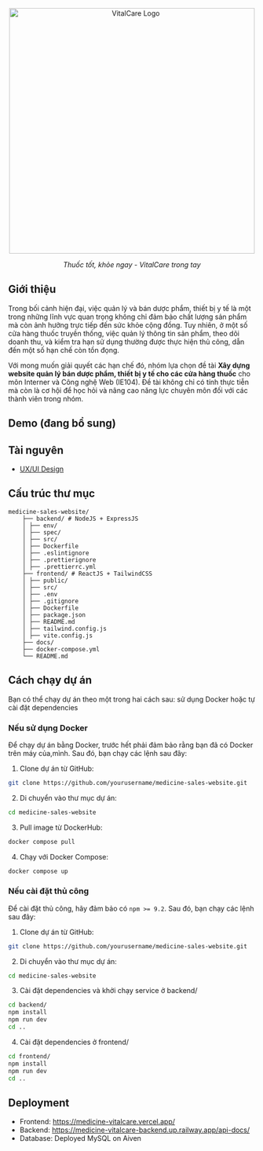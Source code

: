 <div align="center">
  <img src="frontend/public/images/transparent_logo.svg" alt="VitalCare Logo" width="500" class="logo-light"/>
</div>

<div align="center">
<p><i>Thuốc tốt, khỏe ngay - VitalCare trong tay</i></p>
</div>

## Giới thiệu

Trong bối cảnh hiện đại, việc quản lý và bán dược phẩm, thiết bị y tế là một trong những
lĩnh vực quan trọng không chỉ đảm bảo chất lượng sản phẩm mà còn ảnh hưởng trực
tiếp đến sức khỏe cộng đồng. Tuy nhiên, ở một số cửa hàng thuốc truyền thống, việc
quản lý thông tin sản phẩm, theo dõi doanh thu, và kiểm tra hạn sử dụng thường được
thực hiện thủ công, dẫn đến một số hạn chế còn tồn đọng.

Với mong muốn giải quyết các hạn chế đó, nhóm lựa chọn đề tài **Xây dựng website quản lý bán dược phẩm, thiết bị y tế cho các cửa hàng thuốc** cho môn Interner và Công nghệ Web (IE104). Đề tài không chỉ có tính thực tiễn mà còn là cơ hội để học hỏi và nâng cao năng lực chuyên môn đối với các thành viên trong nhóm.

## Demo (đang bổ sung)

## Tài nguyên
- [UX/UI Design](https://www.figma.com/design/5bTAhfGoYGlyjHtlz8eNKu/UI-design---VitalCare-website?node-id=3-412&p=f)

## Cấu trúc thư mục

```
medicine-sales-website/
    ├── backend/ # NodeJS + ExpressJS
    │ ├── env/
    │ ├── spec/
    │ ├── src/
    │ ├── Dockerfile
    │ ├── .eslintignore
    │ ├── .prettierignore
    │ ├── .prettierrc.yml
    ├── frontend/ # ReactJS + TailwindCSS
    │ ├── public/
    │ ├── src/
    │ ├── .env
    │ ├── .gitignore
    │ ├── Dockerfile
    │ ├── package.json
    │ ├── README.md
    │ ├── tailwind.config.js
    │ ├── vite.config.js
    ├── docs/
    ├── docker-compose.yml
    └── README.md
```

## Cách chạy dự án

Bạn có thể chạy dự án theo một trong hai cách sau: sử dụng Docker hoặc tự cài đặt dependencies

### Nếu sử dụng Docker

Để chạy dự án bằng Docker, trước hết phải đảm bảo rằng bạn đã có Docker trên máy của,mình. Sau đó, bạn chạy các lệnh sau đây:

1. Clone dự án từ GitHub:

```bash
git clone https://github.com/yourusername/medicine-sales-website.git
```

2. Di chuyển vào thư mục dự án:

```bash
cd medicine-sales-website
```

3. Pull image từ DockerHub:

```bash
docker compose pull
```

4. Chạy với Docker Compose:

```bash
docker compose up
```

### Nếu cài đặt thủ công

Để cài đặt thủ công, hãy đảm bảo có `npm >= 9.2`. Sau đó, bạn chạy các lệnh sau đây:

1. Clone dự án từ GitHub:

```bash
git clone https://github.com/yourusername/medicine-sales-website.git
```

2. Di chuyển vào thư mục dự án:

```bash
cd medicine-sales-website
```

3. Cài đặt dependencies và khởi chạy service ở backend/

```bash
cd backend/
npm install
npm run dev
cd ..
```

4. Cài đặt dependencies ở frontend/

```bash
cd frontend/
npm install
npm run dev
cd ..
```

## Deployment

- Frontend: https://medicine-vitalcare.vercel.app/
- Backend: https://medicine-vitalcare-backend.up.railway.app/api-docs/
- Database: Deployed MySQL on Aiven 

